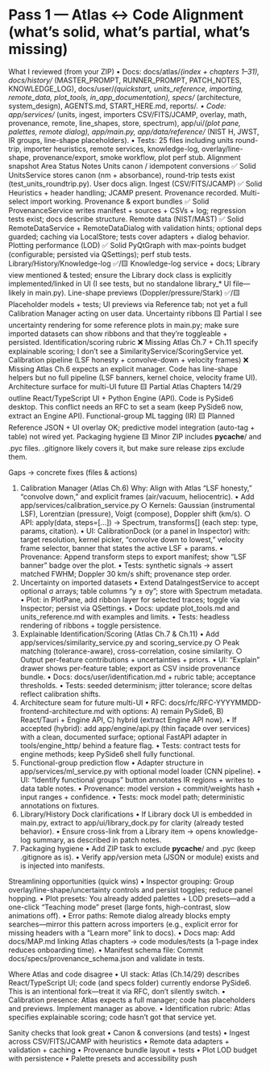 
# Pass 1 — Atlas ↔ Code Alignment (what’s solid, what’s partial, what’s missing)

What I reviewed (from your ZIP)
 • Docs: docs/atlas/*(index + chapters 1–31), docs/history/* (MASTER_PROMPT, RUNNER_PROMPT, PATCH_NOTES, KNOWLEDGE_LOG), docs/user/*(quickstart, units_reference, importing, remote_data, plot_tools, in_app_documentation), specs/* (architecture, system_design), AGENTS.md, START_HERE.md, reports/*.
 • Code: app/services/* (units, ingest, importers CSV/FITS/JCAMP, overlay, math, provenance, remote, line_shapes, store, spectrum), app/ui/*(plot pane, palettes, remote dialog), app/main.py, app/data/reference/* (NIST H, JWST, IR groups, line-shape placeholders).
 • Tests: 25 files including units round-trip, importer heuristics, remote services, knowledge-log, overlay/line-shape, provenance/export, smoke workflow, plot perf stub.
Alignment snapshot
Area Status Notes
Units canon / idempotent conversions ✅ Solid UnitsService stores canon (nm + absorbance), round-trip tests exist (test_units_roundtrip.py). User docs align.
Ingest (CSV/FITS/JCAMP) ✅ Solid Heuristics + header handling; JCAMP present. Provenance recorded. Multi-select import working.
Provenance & export bundles ✅ Solid ProvenanceService writes manifest + sources + CSVs + log; regression tests exist; docs describe structure.
Remote data (NIST/MAST) ✅ Solid RemoteDataService + RemoteDataDialog with validation hints; optional deps guarded; caching via LocalStore; tests cover adapters + dialog behavior.
Plotting performance (LOD) ✅ Solid PyQtGraph with max-points budget (configurable; persisted via QSettings); perf stub tests.
Library/History/Knowledge-log ✅/🟨 Knowledge-log service + docs; Library view mentioned & tested; ensure the Library dock class is explicitly implemented/linked in UI (I see tests, but no standalone library_* UI file—likely in main.py).
Line-shape previews (Doppler/pressure/Stark) ✅/🟨 Placeholder models + tests; UI previews via Reference tab; not yet a full Calibration Manager acting on user data.
Uncertainty ribbons 🟨 Partial I see uncertainty rendering for some reference plots in main.py; make sure imported datasets can show ribbons and that they’re toggleable + persisted.
Identification/scoring rubric ❌ Missing Atlas Ch.7 + Ch.11 specify explainable scoring; I don’t see a SimilarityService/ScoringService yet.
Calibration pipeline (LSF honesty + convolve-down + velocity frames) ❌ Missing Atlas Ch.6 expects an explicit manager. Code has line-shape helpers but no full pipeline (LSF banners, kernel choice, velocity frame UI).
Architecture surface for multi-UI future 🟨 Partial Atlas Chapters 14/29 outline React/TypeScript UI + Python Engine (API). Code is PySide6 desktop. This conflict needs an RFC to set a seam (keep PySide6 now, extract an Engine API).
Functional-group ML tagging (IR) 🟨 Planned Reference JSON + UI overlay OK; predictive model integration (auto-tag + table) not wired yet.
Packaging hygiene 🟨 Minor ZIP includes __pycache__/ and .pyc files. .gitignore likely covers it, but make sure release zips exclude them.

Gaps → concrete fixes (files & actions)

1) Calibration Manager (Atlas Ch.6)
Why: Align with Atlas “LSF honesty,” “convolve down,” and explicit frames (air/vacuum, heliocentric).
 • Add app/services/calibration_service.py
  ○ Kernels: Gaussian (instrumental LSF), Lorentzian (pressure), Voigt (compose), Doppler shift (km/s).
  ○ API: apply(data, steps=[...]) -> Spectrum, transforms[] (each step: type, params, citation).
 • UI: CalibrationDock (or a panel in Inspector) with: target resolution, kernel picker, “convolve down to lowest,” velocity frame selector, banner that states the active LSF + params.
 • Provenance: Append transform steps to export manifest; show “LSF banner” badge over the plot.
 • Tests: synthetic signals → assert matched FWHM; Doppler 30 km/s shift; provenance step order.
2) Uncertainty on imported datasets
 • Extend DataIngestService to accept optional σ arrays; table columns “y ± σy”; store with Spectrum metadata.
 • Plot: in PlotPane, add ribbon layer for selected traces; toggle via Inspector; persist via QSettings.
 • Docs: update plot_tools.md and units_reference.md with examples and limits.
 • Tests: headless rendering of ribbons + toggle persistence.
3) Explainable Identification/Scoring (Atlas Ch.7 & Ch.11)
 • Add app/services/similarity_service.py and scoring_service.py
  ○ Peak matching (tolerance-aware), cross-correlation, cosine similarity.
  ○ Output per-feature contributions + uncertainties + priors.
 • UI: “Explain” drawer shows per-feature table; export as CSV inside provenance bundle.
 • Docs: docs/user/identification.md + rubric table; acceptance thresholds.
 • Tests: seeded determinism; jitter tolerance; score deltas reflect calibration shifts.
4) Architecture seam for future multi-UI
 • RFC: docs/rfc/RFC-YYYYMMDD-frontend-architecture.md with options:
A) remain PySide6, B) React/Tauri + Engine API, C) hybrid (extract Engine API now).
 • If accepted (hybrid): add app/engine/api.py (thin façade over services) with a clean, documented surface; optional FastAPI adapter in tools/engine_http/ behind a feature flag.
 • Tests: contract tests for engine methods; keep PySide6 shell fully functional.
5) Functional-group prediction flow
 • Adapter structure in app/services/ml_service.py with optional model loader (CNN pipeline).
 • UI: “Identify functional groups” button annotates IR regions + writes to data table notes.
 • Provenance: model version + commit/weights hash + input ranges + confidence.
 • Tests: mock model path; deterministic annotations on fixtures.
6) Library/History Dock clarifications
 • If Library dock UI is embedded in main.py, extract to app/ui/library_dock.py for clarity (already tested behavior).
 • Ensure cross-link from a Library item → opens knowledge-log summary, as described in patch notes.
7) Packaging hygiene
 • Add ZIP task to exclude __pycache__/ and .pyc (keep .gitignore as is).
 • Verify app/version meta (JSON or module) exists and is injected into manifests.

Streamlining opportunities (quick wins)
 • Inspector grouping: Group overlay/line-shape/uncertainty controls and persist toggles; reduce panel hopping.
 • Plot presets: You already added palettes + LOD presets—add a one-click “Teaching mode” preset (large fonts, high-contrast, slow animations off).
 • Error paths: Remote dialog already blocks empty searches—mirror this pattern across importers (e.g., explicit error for missing headers with a “Learn more” link to docs).
 • Docs map: Add docs/MAP.md linking Atlas chapters → code modules/tests (a 1-page index reduces onboarding time).
 • Manifest schema file: Commit docs/specs/provenance_schema.json and validate in tests.

Where Atlas and code disagree
 • UI stack: Atlas (Ch.14/29) describes React/TypeScript UI; code (and specs folder) currently endorse PySide6. This is an intentional fork—treat it via RFC, don’t silently switch.
 • Calibration presence: Atlas expects a full manager; code has placeholders and previews. Implement manager as above.
 • Identification rubric: Atlas specifies explainable scoring; code hasn’t got that service yet.

Sanity checks that look great
 • Canon & conversions (and tests)
 • Ingest across CSV/FITS/JCAMP with heuristics
 • Remote data adapters + validation + caching
 • Provenance bundle layout + tests
 • Plot LOD budget with persistence
 • Palette presets and accessibility push

